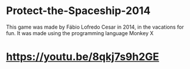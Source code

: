 # Protect-the-Spaceship-2014
This game was made by Fábio Lofredo Cesar in 2014, in the vacations for fun. It was made using the programming language Monkey X
# https://youtu.be/8qkj7s9h2GE
